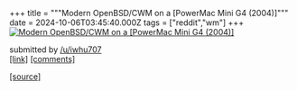 +++
title = """Modern OpenBSD/CWM on a [PowerMac Mini G4 (2004)]"""
date = 2024-10-06T03:45:40.000Z
tags = ["reddit","wm"]
+++
[![Modern OpenBSD/CWM on a [PowerMac Mini G4 (2004)]](https://b.thumbs.redditmedia.com/U1AfIL4MJgo1lnEMLrbjpn7djBC67lcNDZeTAdBTPHk.jpg "Modern OpenBSD/CWM on a [PowerMac Mini G4 (2004)]")](https://www.reddit.com/r/unixporn/comments/1fx7ulh/modern_openbsdcwm_on_a_powermac_mini_g4_2004/)

submitted by [/u/iwhu707](https://www.reddit.com/user/iwhu707)  
[\[link\]](https://www.reddit.com/gallery/1fx7ulh) [\[comments\]](https://www.reddit.com/r/unixporn/comments/1fx7ulh/modern_openbsdcwm_on_a_powermac_mini_g4_2004/)

[[source]](https://www.reddit.com/r/unixporn/comments/1fx7ulh/modern_openbsdcwm_on_a_powermac_mini_g4_2004/)
